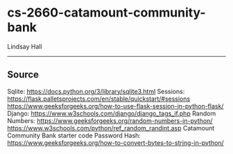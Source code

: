 # cs-2660-catamount-community-bank

Lindsay Hall

---


## Source
Sqlite: https://docs.python.org/3/library/sqlite3.html
Sessions: https://flask.palletsprojects.com/en/stable/quickstart/#sessions
          https://www.geeksforgeeks.org/how-to-use-flask-session-in-python-flask/
Django: https://www.w3schools.com/django/django_tags_if.php
Random Numbers: https://www.geeksforgeeks.org/random-numbers-in-python/
                https://www.w3schools.com/python/ref_random_randint.asp
Catamount Community Bank starter code
Password Hash: https://www.geeksforgeeks.org/how-to-convert-bytes-to-string-in-python/
